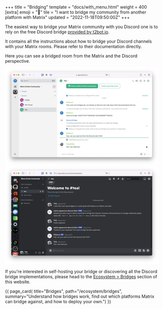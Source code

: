 +++
title = "Bridging"
template = "docs/with_menu.html"
weight = 400
[extra]
emoji = "🌉"
tile = "I want to bridge my community from another platform with Matrix"
updated = "2022-11-18T09:50:00Z"
+++

The easiest way to bridge your Matrix community with you Discord one is to rely
on the free Discord bridge [provided by t2bot.io](https://t2bot.io/discord/).

It contains all the instructions about how to bridge your Discord channels with
your Matrix rooms. Please refer to their documentation directly.

Here you can see a bridged room from the Matrix and the Discord perspective.

![](./from-matrix.png)
![](./from-discord.png)

If you're interested in self-hosting your bridge or discovering all the Discord
bridge implementations, please head to the [Ecosystem > Bridges](/ecosystem/bridges)
section of this website.

{{ page_card(
    title="Bridges",
    path="/ecosystem/bridges",
    summary="Understand how bridges work, find out which platforms Matrix can
             bridge against, and how to deploy your own.")
}}
